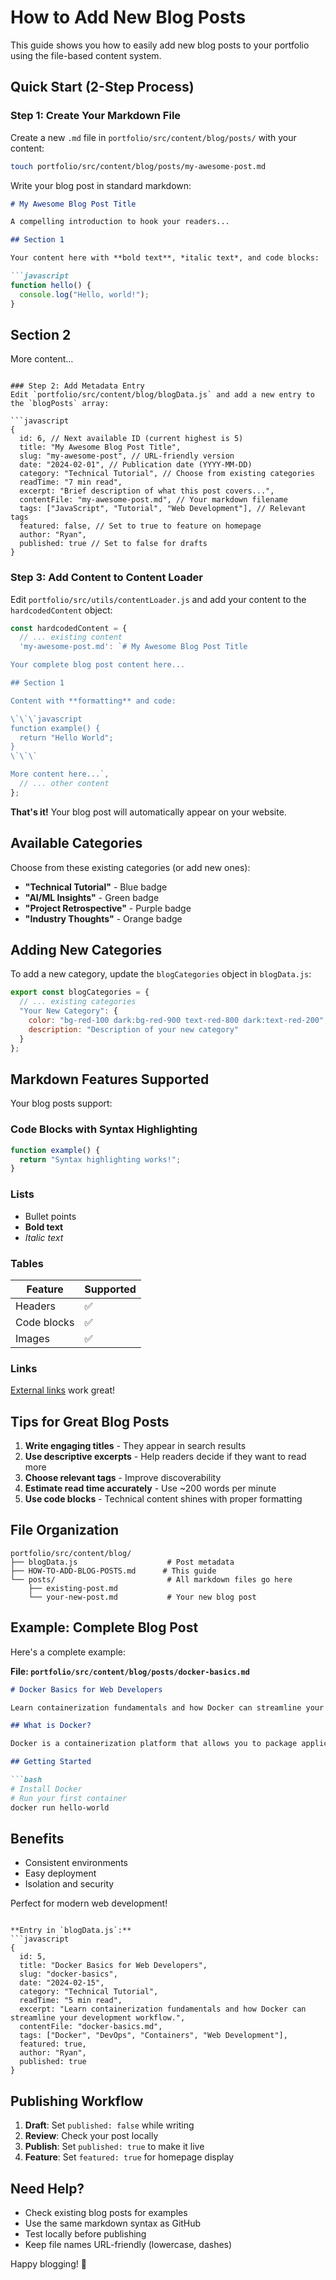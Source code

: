 # How to Add New Blog Posts

This guide shows you how to easily add new blog posts to your portfolio using the file-based content system.

## Quick Start (2-Step Process)

### Step 1: Create Your Markdown File
Create a new `.md` file in `portfolio/src/content/blog/posts/` with your content:

```bash
touch portfolio/src/content/blog/posts/my-awesome-post.md
```

Write your blog post in standard markdown:

```markdown
# My Awesome Blog Post Title

A compelling introduction to hook your readers...

## Section 1

Your content here with **bold text**, *italic text*, and code blocks:

```javascript
function hello() {
  console.log("Hello, world!");
}
```

## Section 2

More content...
```

### Step 2: Add Metadata Entry
Edit `portfolio/src/content/blog/blogData.js` and add a new entry to the `blogPosts` array:

```javascript
{
  id: 6, // Next available ID (current highest is 5)
  title: "My Awesome Blog Post Title",
  slug: "my-awesome-post", // URL-friendly version
  date: "2024-02-01", // Publication date (YYYY-MM-DD)
  category: "Technical Tutorial", // Choose from existing categories
  readTime: "7 min read",
  excerpt: "Brief description of what this post covers...",
  contentFile: "my-awesome-post.md", // Your markdown filename
  tags: ["JavaScript", "Tutorial", "Web Development"], // Relevant tags
  featured: false, // Set to true to feature on homepage
  author: "Ryan",
  published: true // Set to false for drafts
}
```

### Step 3: Add Content to Content Loader
Edit `portfolio/src/utils/contentLoader.js` and add your content to the `hardcodedContent` object:

```javascript
const hardcodedContent = {
  // ... existing content
  'my-awesome-post.md': `# My Awesome Blog Post Title

Your complete blog post content here...

## Section 1

Content with **formatting** and code:

\`\`\`javascript
function example() {
  return "Hello World";
}
\`\`\`

More content here...`,
  // ... other content
};
```

**That's it!** Your blog post will automatically appear on your website.

## Available Categories

Choose from these existing categories (or add new ones):

- **"Technical Tutorial"** - Blue badge
- **"AI/ML Insights"** - Green badge  
- **"Project Retrospective"** - Purple badge
- **"Industry Thoughts"** - Orange badge

## Adding New Categories

To add a new category, update the `blogCategories` object in `blogData.js`:

```javascript
export const blogCategories = {
  // ... existing categories
  "Your New Category": {
    color: "bg-red-100 dark:bg-red-900 text-red-800 dark:text-red-200",
    description: "Description of your new category"
  }
};
```

## Markdown Features Supported

Your blog posts support:

### Code Blocks with Syntax Highlighting
```javascript
function example() {
  return "Syntax highlighting works!";
}
```

### Lists
- Bullet points
- **Bold text**
- *Italic text*

### Tables
| Feature | Supported |
|---------|-----------|
| Headers | ✅ |
| Code blocks | ✅ |
| Images | ✅ |

### Links
[External links](https://example.com) work great!

## Tips for Great Blog Posts

1. **Write engaging titles** - They appear in search results
2. **Use descriptive excerpts** - Help readers decide if they want to read more
3. **Choose relevant tags** - Improve discoverability
4. **Estimate read time accurately** - Use ~200 words per minute
5. **Use code blocks** - Technical content shines with proper formatting

## File Organization

```
portfolio/src/content/blog/
├── blogData.js                    # Post metadata
├── HOW-TO-ADD-BLOG-POSTS.md      # This guide
└── posts/                         # All markdown files go here
    ├── existing-post.md
    └── your-new-post.md           # Your new blog post
```

## Example: Complete Blog Post

Here's a complete example:

**File: `portfolio/src/content/blog/posts/docker-basics.md`**
```markdown
# Docker Basics for Web Developers

Learn containerization fundamentals and how Docker can streamline your development workflow.

## What is Docker?

Docker is a containerization platform that allows you to package applications...

## Getting Started

```bash
# Install Docker
# Run your first container
docker run hello-world
```

## Benefits

- Consistent environments
- Easy deployment
- Isolation and security

Perfect for modern web development!
```

**Entry in `blogData.js`:**
```javascript
{
  id: 5,
  title: "Docker Basics for Web Developers",
  slug: "docker-basics",
  date: "2024-02-15",
  category: "Technical Tutorial",
  readTime: "5 min read",
  excerpt: "Learn containerization fundamentals and how Docker can streamline your development workflow.",
  contentFile: "docker-basics.md",
  tags: ["Docker", "DevOps", "Containers", "Web Development"],
  featured: true,
  author: "Ryan",
  published: true
}
```

## Publishing Workflow

1. **Draft**: Set `published: false` while writing
2. **Review**: Check your post locally
3. **Publish**: Set `published: true` to make it live
4. **Feature**: Set `featured: true` for homepage display

## Need Help?

- Check existing blog posts for examples
- Use the same markdown syntax as GitHub
- Test locally before publishing
- Keep file names URL-friendly (lowercase, dashes)

Happy blogging! 🚀

